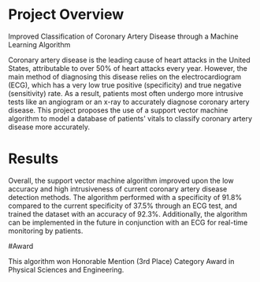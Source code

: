 # Project Overview

Improved Classification of Coronary Artery Disease through a Machine Learning Algorithm

Coronary artery disease is the leading cause of heart attacks in the United States, attributable to over 50% of heart attacks every year. However, the main method of diagnosing this disease relies on the electrocardiogram (ECG), which has a very low true positive (specificity) and true negative (sensitivity) rate. As a result, patients most often undergo more intrusive tests like an angiogram or an x-ray to accurately diagnose coronary artery disease. This project proposes the use of a support vector machine algorithm to model a database of patients' vitals to classify coronary artery disease more accurately. 

# Results

Overall, the support vector machine algorithm improved upon the low accuracy and high intrusiveness of current coronary artery disease detection methods. The algorithm performed with a specificity of 91.8% compared to the current specificity of 37.5% through an ECG test, and trained the dataset with an accuracy of 92.3%. Additionally, the algorithm can be implemented in the future in conjunction with an ECG for real-time monitoring by patients.

#Award

This algorithm won Honorable Mention (3rd Place) Category Award in Physical Sciences and Engineering.
